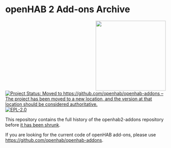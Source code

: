 # openHAB 2 Add-ons Archive

<img align="right" width="220" src="./logo.png" />

[![Project Status: Moved to https://github.com/openhab/openhab-addons – The project has been moved to a new location, and the version at that location should be considered authoritative.](https://www.repostatus.org/badges/latest/moved.svg)](https://www.repostatus.org/#moved)
[![EPL-2.0](https://img.shields.io/badge/license-EPL%202-green.svg)](https://opensource.org/licenses/EPL-2.0)

This repository contains the full history of the openhab2-addons repository before [it has been shrunk](https://github.com/openhab/openhab-addons/issues/5371).

If you are looking for the current code of openHAB add-ons, please use https://github.com/openhab/openhab-addons.
